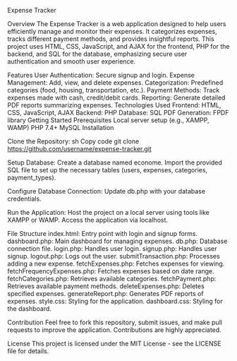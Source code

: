 Expense Tracker

Overview
The Expense Tracker is a web application designed to help users efficiently manage and monitor their expenses. It categorizes expenses, tracks different payment methods, and provides insightful reports. This project uses HTML, CSS, JavaScript, and AJAX for the frontend, PHP for the backend, and SQL for the database, emphasizing secure user authentication and smooth user experience.

Features
User Authentication: Secure signup and login.
Expense Management: Add, view, and delete expenses.
Categorization: Predefined categories (food, housing, transportation, etc.).
Payment Methods: Track expenses made with cash, credit/debit cards.
Reporting: Generate detailed PDF reports summarizing expenses.
Technologies Used
Frontend: HTML, CSS, JavaScript, AJAX
Backend: PHP
Database: SQL
PDF Generation: FPDF library
Getting Started
Prerequisites
Local server setup (e.g., XAMPP, WAMP)
PHP 7.4+
MySQL
Installation

Clone the Repository:
sh
Copy code
git clone https://github.com/username/expense-tracker.git

Setup Database:
Create a database named econome.
Import the provided SQL file to set up the necessary tables (users, expenses, categories, payment_types).

Configure Database Connection:
Update db.php with your database credentials.

Run the Application:
Host the project on a local server using tools like XAMPP or WAMP.
Access the application via localhost.

File Structure
index.html: Entry point with login and signup forms.
dashboard.php: Main dashboard for managing expenses.
db.php: Database connection file.
login.php: Handles user login.
signup.php: Handles user signup.
logout.php: Logs out the user.
submitTransaction.php: Processes adding a new expense.
fetchExpenses.php: Fetches expenses for viewing.
fetchFrequencyExpenses.php: Fetches expenses based on date range.
fetchCategories.php: Retrieves available categories.
fetchPayment.php: Retrieves available payment methods.
deleteExpenses.php: Deletes specified expenses.
generateReport.php: Generates PDF reports of expenses.
style.css: Styling for the application.
dashboard.css: Styling for the dashboard.

Contribution
Feel free to fork this repository, submit issues, and make pull requests to improve the application. Contributions are highly appreciated.

License
This project is licensed under the MIT License - see the LICENSE file for details.